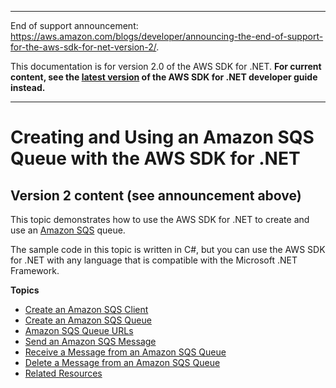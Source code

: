 --------

End of support announcement: [https://aws\.amazon\.com/blogs/developer/announcing\-the\-end\-of\-support\-for\-the\-aws\-sdk\-for\-net\-version\-2/](https://aws.amazon.com/blogs/developer/announcing-the-end-of-support-for-the-aws-sdk-for-net-version-2/)\.

 This documentation is for version 2\.0 of the AWS SDK for \.NET\. **For current content, see the [latest version](https://docs.aws.amazon.com/sdk-for-net/latest/developer-guide) of the AWS SDK for \.NET developer guide instead\.**

--------

# Creating and Using an Amazon SQS Queue with the AWS SDK for \.NET<a name="how-to-sqs"></a>

## Version 2 content \(see announcement above\)<a name="w3aac13c25b7b3b1"></a>

This topic demonstrates how to use the AWS SDK for \.NET to create and use an [Amazon SQS](https://aws.amazon.com/sqs/) queue\.

The sample code in this topic is written in C\#, but you can use the AWS SDK for \.NET with any language that is compatible with the Microsoft \.NET Framework\.

**Topics**
+ [Create an Amazon SQS Client](InitSQSClient.md)
+ [Create an Amazon SQS Queue](CreateQueue.md)
+ [Amazon SQS Queue URLs](QueueURL.md)
+ [Send an Amazon SQS Message](SendMessage.md)
+ [Receive a Message from an Amazon SQS Queue](ReceiveMessage.md)
+ [Delete a Message from an Amazon SQS Queue](DeleteMessage.md)
+ [Related Resources](RelatedResources.md)